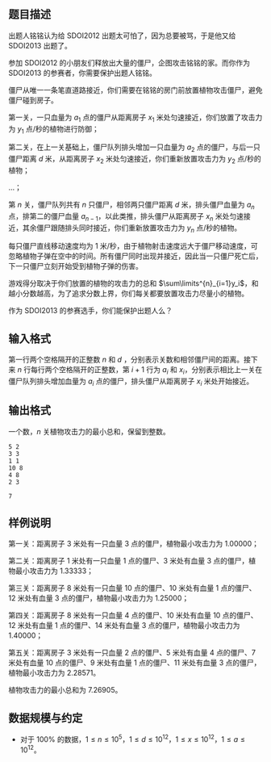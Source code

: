 ## 题目描述

出题人铭铭认为给 SDOI2012 出题太可怕了，因为总要被骂，于是他又给 SDOI2013 出题了。

参加 SDOI2012 的小朋友们释放出大量的僵尸，企图攻击铭铭的家。而你作为 SDOI2013 的参赛者，你需要保护出题人铭铭。

僵尸从唯一一条笔直道路接近，你们需要在铭铭的房门前放置植物攻击僵尸，避免僵尸碰到房子。

第一关，一只血量为 $a_1$ 点的僵尸从距离房子 $x_1$ 米处匀速接近，你们放置了攻击力为 $y_1$ 点/秒的植物进行防御；

第二关，在上一关基础上，僵尸队列排头增加一只血量为 $a_2$ 点的僵尸，与后一只僵尸距离 $d$ 米，从距离房子 $x_2$ 米处匀速接近，你们重新放置攻击力为 $y_2$ 点/秒的植物；

…；

第 $n$ 关，僵尸队列共有 $n$ 只僵尸，相邻两只僵尸距离 $d$ 米，排头僵尸血量为 $a_n$ 点，排第二的僵尸血量 $a_{n-1}$，以此类推，排头僵尸从距离房子 $x_n$ 米处匀速接近，其余僵尸跟随排头同时接近，你们重新放置攻击力为 $y_n$ 点/秒的植物。

每只僵尸直线移动速度均为 $1$ 米/秒，由于植物射击速度远大于僵尸移动速度，可忽略植物子弹在空中的时间。所有僵尸同时出现并接近，因此当一只僵尸死亡后，下一只僵尸立刻开始受到植物子弹的伤害。

游戏得分取决于你们放置的植物的攻击力的总和 $\sum\limits^{n}_{i=1}y_i$，和越小分数越高，为了追求分数上界，你们每关都要放置攻击力尽量小的植物。

作为 SDOI2013 的参赛选手，你们能保护出题人么？

## 输入格式

第一行两个空格隔开的正整数 $n$ 和 $d$ ，分别表示关数和相邻僵尸间的距离。接下来 $n$ 行每行两个空格隔开的正整数，第 $i+1$ 行为 $a_i$ 和 $x_i$，分别表示相比上一关在僵尸队列排头增加血量为 $a_i$ 点的僵尸，排头僵尸从距离房子 $x_i$ 米处开始接近。

## 输出格式

一个数，$n$ 关植物攻击力的最小总和，保留到整数。

```input1
5 2
3 3
1 1
10 8
4 8
2 3
```

```output1
7
```

## 样例说明

第一关：距离房子 $3$ 米处有一只血量 $3$ 点的僵尸，植物最小攻击力为 $1.00000$；

第二关：距离房子 $1$ 米处有一只血量 $1$ 点的僵尸、$3$ 米处有血量 $3$ 点的僵尸，植物最小攻击力为 $1.33333$；

第三关：距离房子 $8$ 米处有一只血量 $10$ 点的僵尸、$10$ 米处有血量 $1$ 点的僵尸、$12$ 米处有血量 $3$ 点的僵尸，植物最小攻击力为 $1.25000$；

第四关：距离房子 $8$ 米处有一只血量 $4$ 点的僵尸、$10$ 米处有血量 $10$ 点的僵尸、$12$ 米处有血量 $1$ 点的僵尸、$14$ 米处有血量 $3$ 点的僵尸，植物最小攻击力为 $1.40000$；

第五关：距离房子 $3$ 米处有一只血量 $2$ 点的僵尸、$5$ 米处有血量 $4$ 点的僵尸、$7$ 米处有血量 $10$ 点的僵尸、$9$ 米处有血量 $1$ 点的僵尸、$11$ 米处有血量 $3$ 点的僵尸，植物最小攻击力为 $2.28571$。

植物攻击力的最小总和为 $7.26905$。

## 数据规模与约定

* 对于 $100\%$ 的数据，$1 \leq n \leq 10^5$，$1 \leq d \leq 10^{12}$，$1 \leq x \leq 10^{12}$，$1 \leq a \leq 10^{12}$。